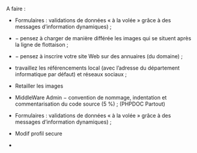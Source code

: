 A faire :


- Formulaires : validations de données « à la volée » grâce à des messages d’information
  dynamiques) ; 
- − pensez à charger de manière différée les images qui se situent après la ligne de flottaison ; 
- − pensez à inscrire votre site Web sur des annuaires (du domaine) ; 
- travaillez les référencements local (avec l’adresse du département informatique par défaut)
  et réseaux sociaux ;
- Retailler les images



- MiddleWare Admin
  − convention de nommage, indentation et commentarisation du code source (5 %) ;
  (PHPDOC Partout)
- Formulaires : validations de données « à la volée » grâce à des messages d’information
  dynamiques) ;
- Modif profil secure
- 
